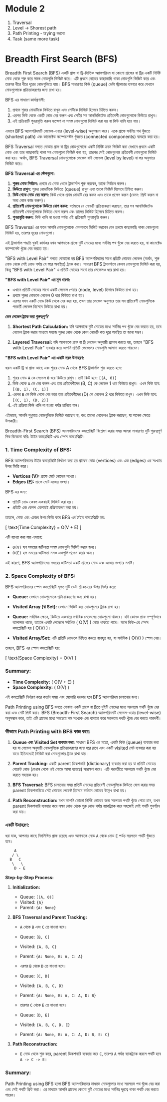 # Module 2

1. Traversal
2. Level -> Shorest path
3. Path Printing - trying করবো
4. Task (same more task)

# Breadth First Search (BFS)

Breadth First Search (BFS) একটি গ্রাফ বা ট্রি-ভিত্তিক অ্যালগরিদম যা কোনো গ্রাফের বা ট্রির একটি নির্দিষ্ট নোড থেকে শুরু করে সমস্ত নোডগুলি ভিজিট করে। এটি প্রথমে নোডের কাছাকাছি থাকা নোডগুলি ভিজিট করে এবং তারপর ধীরে ধীরে দূরের নোডগুলিতে যায়। BFS সাধারণত কিউ (queue) ডেটা স্ট্রাকচার ব্যবহার করে যেখানে নোডগুলোকে প্রক্রিয়াকরণের জন্য রাখা হয়।

BFS এর সাধারণ কার্যপ্রণালী:

1. প্রথমে শুরুর নোডটিকে কিউতে রাখুন এবং সেটিকে ভিজিট হিসেবে চিহ্নিত করুন।
2. এরপর কিউ থেকে একটি নোড বের করুন এবং সেটির সব আনভিজিটেড প্রতিবেশী নোডগুলোকে কিউতে রাখুন।
3. এই প্রক্রিয়াটি পুনরাবৃত্তি করুন যতক্ষণ না সমস্ত নোডগুলো ভিজিট করা হয় বা কিউ খালি হয়ে যায়।

এভাবে BFS অ্যালগরিদমটি লেভেল-ওয়ার (level-wise) অনুসন্ধান করে। একে গ্রাফে সর্বনিম্ন পথ খুঁজতে (shortest path) এবং কানেক্টেড কম্পোনেন্টস খুঁজতে (connected components) ব্যবহার করা হয়।

BFS Traversal বলতে বোঝায় গ্রাফ বা ট্রির নোডগুলোকে একটি নির্দিষ্ট ক্রমে ভিজিট করা যেখানে প্রথমে একটি নোড এবং তার কাছাকাছি থাকা সব নোডগুলো ভিজিট করা হয়, তারপর সেই নোডগুলোর প্রতিবেশী নোডগুলো ভিজিট করা হয়। অর্থাৎ, BFS Traversal নোডগুলোকে লেভেল বাই লেভেল (level by level) বা স্তর অনুসারে ভিজিট করে।

**BFS Traversal এর স্টেপগুলো:**

1. **শুরুর নোড নির্বাচন:** প্রথমে যে নোড থেকে ট্রাভার্সাল শুরু করবেন, তাকে নির্বাচন করুন।
2. **কিউতে রাখুন:** শুরুর নোডটিকে কিউতে (queue) রাখুন এবং তাকে ভিজিট হিসেবে চিহ্নিত করুন।
3. **কিউ থেকে নোড বের করুন:** কিউ থেকে প্রথম নোডটি বের করুন এবং তাকে প্রসেস করুন (যেমন: প্রিন্ট করুন বা অন্য কোন কাজ করুন)।
4. **প্রতিবেশী নোডগুলোকে কিউতে যোগ করুন:** বর্তমানে যে নোডটি প্রক্রিয়াকরণ করছেন, তার সব আনভিজিটেড প্রতিবেশী নোডগুলোকে কিউতে যোগ করুন এবং তাদের ভিজিট হিসেবে চিহ্নিত করুন।
5. **পুনরাবৃত্তি করুন:** কিউ খালি না হওয়া পর্যন্ত এই প্রক্রিয়াটি পুনরাবৃত্তি করুন।

BFS Traversal এর ফলে আপনি নোডগুলোকে এমনভাবে ভিজিট করবেন যেন প্রথমে কাছাকাছি থাকা নোডগুলো ভিজিট হয়, তারপর দূরের নোডগুলো।

এই ট্রাভার্সাল পদ্ধতি খুবই কার্যকর যখন আপনাকে গ্রাফে দুটি নোডের মধ্যে সর্বনিম্ন পথ খুঁজে বের করতে হয়, বা কানেক্টেড কম্পোনেন্ট খুঁজে বের করতে হয়।

"BFS with Level Pair" বলতে বোঝানো হয় BFS অ্যালগরিদমের সাথে প্রতিটি নোডের লেভেল (অর্থাৎ, শুরু নোড থেকে সেই নোড পর্যন্ত যে স্তরে অবস্থিত) ট্র্যাক করা। সাধারণ BFS ট্রাভার্সালে কেবল নোডগুলো ভিজিট করা হয়, কিন্তু "BFS with Level Pair" এ প্রতিটি নোডের সাথে তার লেভেলও ধরে রাখা হয়।

**"BFS with Level Pair" এর মূল ধারণা:**

- এখানে প্রতিটি নোডের সাথে একটি লেভেল পেয়ার (node, level) হিসাবে কিউতে রাখা হয়।
- প্রথমে শুরুর নোডকে লেভেল 0 ধরে কিউতে রাখা হয়।
- এরপর যখন একটি নোড কিউ থেকে বের করা হয়, তখন তার লেভেল অনুসারে তার সব প্রতিবেশী নোডগুলিকে পরবর্তী লেভেল হিসেবে কিউতে রাখা হয়।

**কেন লেভেল ট্র্যাক করা গুরুত্বপূর্ণ?**

1. **Shortest Path Calculation:** যদি আপনাকে দুটি নোডের মধ্যে সর্বনিম্ন পথ খুঁজে বের করতে হয়, তবে লেভেল ট্র্যাক করার মাধ্যমে সহজে শুরুর নোড থেকে কোন নোডটি কত দূরে অবস্থিত তা জানা সম্ভব।

2. **Layered Traversal:** যদি আপনাকে গ্রাফ বা ট্রি লেভেল অনুযায়ী প্রসেস করতে হয়, তাহলে "BFS with Level Pair" ব্যবহার করে আপনি প্রতিটি লেভেলের নোডগুলি আলাদা করতে পারবেন।

**"BFS with Level Pair" এর একটি সরল উদাহরণ:**

ধরুন একটি ট্রি বা গ্রাফ আছে এবং শুরুর নোড A থেকে BFS ট্রাভার্সাল শুরু করতে হবে:

1. শুরুর নোড `A` কে লেভেল `0` ধরে কিউতে রাখুন। তাই কিউ হবে: `[(A, 0)]`
2. কিউ থেকে `A` কে বের করুন এবং তার প্রতিবেশীদের (B, C) কে লেভেল 1 ধরে কিউতে রাখুন। এখন কিউ হবে: `[(B, 1), (C, 1)]`
3. এরপর `B` কে কিউ থেকে বের করে তার প্রতিবেশীদের (D) কে লেভেল 2 ধরে কিউতে রাখুন। এখন কিউ হবে: `[(C, 1), (D, 2)]`
4. এই প্রক্রিয়া কিউ খালি না হওয়া পর্যন্ত চালিয়ে যান।

এইভাবে, আপনি শুধুমাত্র নোডগুলিকে ভিজিট করছেন না, বরং তাদের লেভেলও ট্র্যাক করছেন, যা অনেক ক্ষেত্রে উপকারী।

Breadth-First Search (BFS) অ্যালগরিদমের কমপ্লেক্সিটি বিশ্লেষণ করার সময় আমরা সাধারণত দুটি গুরুত্বপূর্ণ দিক বিবেচনা করি: টাইম কমপ্লেক্সিটি এবং স্পেস কমপ্লেক্সিটি।

### 1. **Time Complexity of BFS:**

BFS অ্যালগরিদমের টাইম কমপ্লেক্সিটি নির্ধারণ করা হয় গ্রাফের নোড (vertices) এবং এজ (edges) এর সংখ্যার উপর ভিত্তি করে।

- **Vertices (V):** গ্রাফে মোট নোডের সংখ্যা।
- **Edges (E):** গ্রাফে মোট এজের সংখ্যা।

BFS এর জন্য:

- প্রতিটি নোড কেবল একবারই ভিজিট করা হয়।
- প্রতিটি এজ কেবল একবারই প্রক্রিয়াকরণ করা হয়।

তাহলে, নোড এবং এজের উপর ভিত্তি করে BFS এর টাইম কমপ্লেক্সিটি হয়:

\[ \text{Time Complexity} = O(V + E) \]

এটি ব্যাখ্যা করা যায় এভাবে:

- `O(V)` হল সময়ের জটিলতা সমস্ত নোডগুলি ভিজিট করার জন্য।
- `O(E)` হল সময়ের জটিলতা সমস্ত এজগুলি প্রসেস করার জন্য।

এই কারণে, BFS অ্যালগরিদমের সময়ের জটিলতা একটি গ্রাফের নোড এবং এজের সংখ্যার সমষ্টি।

### 2. **Space Complexity of BFS:**

BFS অ্যালগরিদমের স্পেস কমপ্লেক্সিটি মূলত দুটি ডেটা স্ট্রাকচারের উপর নির্ভর করে:

- **Queue:** যেখানে নোডগুলোকে প্রক্রিয়াকরণের জন্য রাখা হয়।
- **Visited Array (বা Set):** যেখানে ভিজিট করা নোডগুলোর ট্র্যাক রাখা হয়।

- **Queue:** সর্বাধিক ক্ষেত্রে, কিউতে একবারে সর্বাধিক লেভেলের নোডগুলো থাকবে। যদি কোনও গ্রাফ সম্পূর্ণভাবে ব্যালান্সড থাকে, তাহলে একটি লেভেলে সর্বাধিক \( O(V) \) নোড থাকতে পারে। ফলে কিউ-এর স্পেস কমপ্লেক্সিটি হয় \( O(V) \)।
- **Visited Array/Set:** এটি প্রতিটি নোডকে চিহ্নিত করতে ব্যবহৃত হয়, যা সর্বাধিক \( O(V) \) স্পেস নেয়।

তাহলে, BFS এর স্পেস কমপ্লেক্সিটি হয়:

\[ \text{Space Complexity} = O(V) \]

### **Summary:**

- **Time Complexity:** \( O(V + E) \)
- **Space Complexity:** \( O(V) \)

এই কমপ্লেক্সিটি নির্ধারণ করে কতটা সময় এবং মেমোরি দরকার হবে BFS অ্যালগরিদম চালানোর জন্য।

Path Printing using BFS বলতে বোঝায় একটি গ্রাফে বা ট্রিতে দুইটি নোডের মধ্যে সরলতম পথটি খুঁজে বের করা এবং সেটি প্রিন্ট করা। BFS (Breadth-First Search) অ্যালগরিদমটি লেভেল-ওয়ার (level-wise) অনুসন্ধান করে, তাই এটি গ্রাফের মধ্যে সবচেয়ে কম সংখ্যক এজ ব্যবহার করে সরলতম পথটি খুঁজে বের করতে পারদর্শী।

### **কীভাবে Path Printing with BFS কাজ করে:**

1. **Queue এবং Visited Set ব্যবহার করা:** সাধারণ BFS এর মতো, একটি কিউ (queue) ব্যবহার করা হয় যা লেভেল অনুযায়ী নোডগুলিকে প্রক্রিয়াকরণের জন্য ধরে রাখে এবং একটি visited সেট ব্যবহার করা হয় যাতে ইতিমধ্যেই ভিজিট করা নোডগুলোর ট্র্যাক রাখা যায়।

2. **Parent Tracking:** একটি parent ডিকশনারি (dictionary) ব্যবহার করা হয় যা প্রতিটি নোডের পেরেন্ট নোড (যেখান থেকে ওই নোডে আসা হয়েছে) সংরক্ষণ করে। এটি পরবর্তীতে সরলতম পথটি খুঁজে বের করতে সহায়ক হয়।

3. **BFS Traversal:** BFS চালানোর সময় প্রতিটি নোডের প্রতিবেশী নোডগুলিকে কিউতে যোগ করার সময় parent ডিকশনারিতে সেই নোডের পেরেন্ট হিসেবে বর্তমান নোডের উল্লেখ রাখা হয়।

4. **Path Reconstruction:** যখন আপনি কোনো নির্দিষ্ট নোডের জন্য সরলতম পথটি খুঁজে পেতে চান, তখন parent ডিকশনারি ব্যবহার করে লক্ষ্য নোড থেকে শুরু নোড পর্যন্ত ব্যাকট্র্যাক করে সহজেই সেই পথটি পুনর্গঠন করা যায়।

### **একটি উদাহরণ:**

ধরা যাক, আপনার কাছে নিম্নলিখিত গ্রাফ রয়েছে এবং আপনাকে নোড `A` থেকে নোড `E` পর্যন্ত সরলতম পথটি খুঁজতে হবে।

```
    A
   / \
  B   C
   \   \
    D - E
```

**Step-by-Step Process:**

1. **Initialization:**

   - Queue: `[(A, 0)]`
   - Visited: `{A}`
   - Parent: `{A: None}`

2. **BFS Traversal and Parent Tracking:**

   - `A` থেকে `B` এবং `C` তে যাওয়া হবে।
   - Queue: `[B, C]`
   - Visited: `{A, B, C}`
   - Parent: `{A: None, B: A, C: A}`

   - এরপর `B` থেকে `D` তে যাওয়া হবে।
   - Queue: `[C, D]`
   - Visited: `{A, B, C, D}`
   - Parent: `{A: None, B: A, C: A, D: B}`

   - তারপর `C` থেকে `E` তে যাওয়া হবে।
   - Queue: `[D, E]`
   - Visited: `{A, B, C, D, E}`
   - Parent: `{A: None, B: A, C: A, D: B, E: C}`

3. **Path Reconstruction:**
   - `E` নোড থেকে শুরু করে, parent ডিকশনারি ব্যবহার করে `C`, তারপর `A` পর্যন্ত ব্যাকট্র্যাক করলে পথটি হবে `A -> C -> E`।

### **Summary:**

Path Printing using BFS হলো BFS অ্যালগরিদমের মাধ্যমে নোডগুলোর মধ্যে সরলতম পথ খুঁজে বের করা এবং সেই পথটি প্রিন্ট করা। এর মাধ্যমে আপনি গ্রাফের কোনো দুটি নোডের মধ্যে সর্বনিম্ন দূরত্বে থাকা পথটি বের করতে পারেন।

